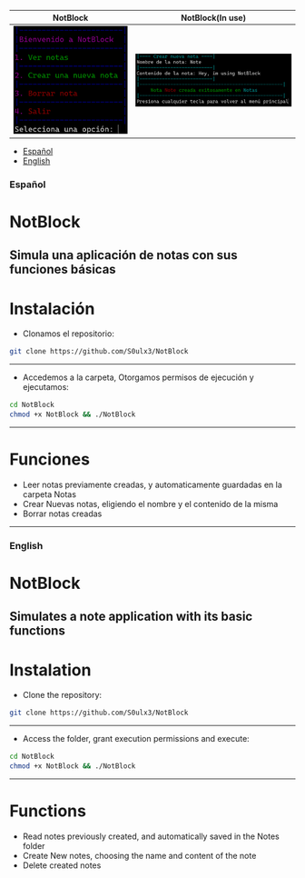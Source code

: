 | NotBlock | NotBlock(In use) |
| -------- | ---------------- |
![f](https://github.com/S0ulx3/NotBlock/blob/main/NotBlock.png)|![f](https://github.com/S0ulx3/NotBlock/blob/main/NotBlockIU.png)

- [Español](#español)
- [English](#english)


### Español
# NotBlock
Simula una aplicación de notas con sus funciones básicas
----------------------------------------------
# Instalación
- Clonamos el repositorio:
```bash
git clone https://github.com/S0ulx3/NotBlock
```
-----------------------------------------------------------------------
- Accedemos a la carpeta, Otorgamos permisos de ejecución y ejecutamos:
```bash
cd NotBlock
chmod +x NotBlock && ./NotBlock
```
-----------------------------------------------------------------------
# Funciones
- Leer notas previamente creadas, y automaticamente guardadas en la carpeta Notas
- Crear Nuevas notas, eligiendo el nombre y el contenido de la misma
- Borrar notas creadas
-----------------------------------------------------------------------
### English
# NotBlock
Simulates a note application with its basic functions
--------------------------------------------
# Instalation
- Clone the repository:
```bash
git clone https://github.com/S0ulx3/NotBlock
```
-----------------------------------------------------------------------
- Access the folder, grant execution permissions and execute:
```bash
cd NotBlock
chmod +x NotBlock && ./NotBlock
```
-----------------------------------------------------------------------
# Functions
- Read notes previously created, and automatically saved in the Notes folder
- Create New notes, choosing the name and content of the note
- Delete created notes
